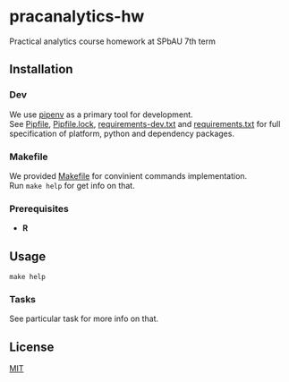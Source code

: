 # pracanalytics-hw

Practical analytics course homework at SPbAU 7th term

## Installation

### Dev

We use [pipenv](https://docs.pipenv.org/) as a primary tool for development.  
See [Pipfile](Pipfile), [Pipfile.lock](Pipfile.lock), 
[requirements-dev.txt](requirements-dev.txt) and
[requirements.txt](requirements.txt) for full specification of platform, python
and dependency packages.

### Makefile

We provided [Makefile](Makefile) for convinient commands implementation.  
Run `make help` for get info on that.

### Prerequisites

* **R**

## Usage

`make help`

### Tasks

See particular task for more info on that.

## License

[MIT](LICENSE)
